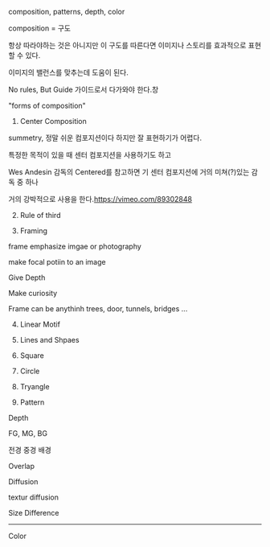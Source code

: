 composition, patterns, depth, color

composition
= 구도

항상 따라야하는 것은 아니지만 이 구도를 따른다면 이미지나 스토리를 효과적으로 표현할 수 있다.

이미지의 밸런스를 맞추는데 도움이 된다.

No rules, But Guide 가이드로서 다가와야 한다.창

"forms of composition"



1. Center Composition

summetry, 정말 쉬운 컴포지션이다 하지만 잘 표현하기가 어렵다.

특정한 목적이 있을 때 센터 컴포지션을 사용하기도 하고

Wes Andesin 감독의 Centered를 참고하면 기 센터 컴포지션에 거의 미쳐(?)있는 감독 중 하나

거의 강박적으로 사용을 한다.https://vimeo.com/89302848


2. Rule of third

3. Framing

frame emphasize imgae or photography


make focal potiin to an image

Give Depth

Make curiosity

Frame can be anythinh trees, door, tunnels, bridges ...

4. Linear Motif

5. Lines and Shpaes

6. Square

7. Circle

8. Tryangle

9. Pattern

Depth

FG, MG, BG

전경 중경 배경

Overlap

Diffusion

textur diffusion 

Size Difference

-------------------------------------------

Color
